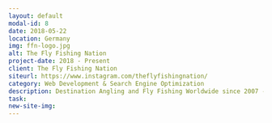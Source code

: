 ```yaml
---
layout: default
modal-id: 8
date: 2018-05-22
location: Germany
img: ffn-logo.jpg
alt: The Fly Fishing Nation
project-date: 2018 - Present
client: The Fly Fishing Nation
siteurl: https://www.instagram.com/theflyfishingnation/
category: Web Development & Search Engine Optimization
description: Destination Angling and Fly Fishing Worldwide since 2007 - true underground fly fishing vibes.
task:
new-site-img:
---
```

